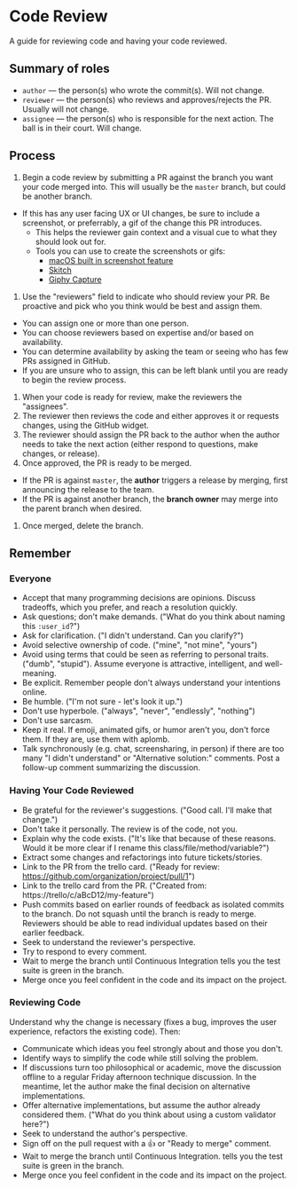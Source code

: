 # Code Review

A guide for reviewing code and having your code reviewed.

## Summary of roles

- `author` — the person(s) who wrote the commit(s). Will not change.
- `reviewer` — the person(s) who reviews and approves/rejects the PR. Usually will not change.
- `assignee` — the person(s) who is responsible for the next action. The ball is in their court. Will change.

## Process

1. Begin a code review by submitting a PR against the branch you want your code merged into. This will usually be the `master` branch, but could be another branch.
  - If this has any user facing UX or UI changes, be sure to include a screenshot, or preferrably, a gif of the change this PR introduces.
    - This helps the reviewer gain context and a visual cue to what they should look out for.
    - Tools you can use to create the screenshots or gifs:
      - [macOS built in screenshot feature](http://www.imore.com/screenshot-mac)
      - [Skitch](https://evernote.com/skitch/)
      - [Giphy Capture](https://giphy.com/apps#giphycapture)
1. Use the "reviewers" field to indicate who should review your PR. Be proactive and pick who you think would be best and assign them.
  - You can assign one or more than one person.
  - You can choose reviewers based on expertise and/or based on availability.
  - You can determine availability by asking the team or seeing who has few PRs assigned in GitHub.
  - If you are unsure who to assign, this can be left blank until you are ready to begin the review process.
1. When your code is ready for review, make the reviewers the "assignees".
1. The reviewer then reviews the code and either approves it or requests changes, using the GitHub widget.
1. The reviewer should assign the PR back to the author when the author needs to take the next action (either respond to questions, make changes, or release).
1. Once approved, the PR is ready to be merged.
  - If the PR is against `master`, the **author** triggers a release by merging, first announcing the release to the team.
  - If the PR is against another branch, the **branch owner** may merge into the parent branch when desired.
1. Once merged, delete the branch.

## Remember

### Everyone

* Accept that many programming decisions are opinions. Discuss tradeoffs, which
  you prefer, and reach a resolution quickly.
* Ask questions; don't make demands. ("What do you think about naming this
  `:user_id`?")
* Ask for clarification. ("I didn't understand. Can you clarify?")
* Avoid selective ownership of code. ("mine", "not mine", "yours")
* Avoid using terms that could be seen as referring to personal traits. ("dumb",
  "stupid"). Assume everyone is attractive, intelligent, and well-meaning.
* Be explicit. Remember people don't always understand your intentions online.
* Be humble. ("I'm not sure - let's look it up.")
* Don't use hyperbole. ("always", "never", "endlessly", "nothing")
* Don't use sarcasm.
* Keep it real. If emoji, animated gifs, or humor aren't you, don't force them.
  If they are, use them with aplomb.
* Talk synchronously (e.g. chat, screensharing, in person) if there are too many
  "I didn't understand" or "Alternative solution:" comments. Post a follow-up
  comment summarizing the discussion.

### Having Your Code Reviewed

* Be grateful for the reviewer's suggestions. ("Good call. I'll make that
  change.")
* Don't take it personally. The review is of the code, not you.
* Explain why the code exists. ("It's like that because of these reasons. Would
  it be more clear if I rename this class/file/method/variable?")
* Extract some changes and refactorings into future tickets/stories.
* Link to the PR from the trello card. ("Ready for review:
  https://github.com/organization/project/pull/1")
* Link to the trello card from the PR. ("Created from:
  https://trello/c/aBcD12/my-feature")
* Push commits based on earlier rounds of feedback as isolated commits to the
  branch. Do not squash until the branch is ready to merge. Reviewers should be
  able to read individual updates based on their earlier feedback.
* Seek to understand the reviewer's perspective.
* Try to respond to every comment.
* Wait to merge the branch until Continuous Integration tells you the test suite is green in the branch.
* Merge once you feel confident in the code and its impact on the project.

### Reviewing Code

Understand why the change is necessary (fixes a bug, improves the user
experience, refactors the existing code). Then:

* Communicate which ideas you feel strongly about and those you don't.
* Identify ways to simplify the code while still solving the problem.
* If discussions turn too philosophical or academic, move the discussion offline
  to a regular Friday afternoon technique discussion. In the meantime, let the
  author make the final decision on alternative implementations.
* Offer alternative implementations, but assume the author already considered
  them. ("What do you think about using a custom validator here?")
* Seek to understand the author's perspective.
* Sign off on the pull request with a :thumbsup: or "Ready to merge" comment.
* Wait to merge the branch until Continuous Integration.
  tells you the test suite is green in the branch.
* Merge once you feel confident in the code and its impact on the project.
